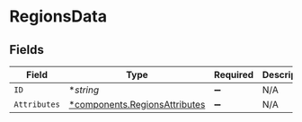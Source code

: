 # RegionsData


## Fields

| Field                                                                         | Type                                                                          | Required                                                                      | Description                                                                   |
| ----------------------------------------------------------------------------- | ----------------------------------------------------------------------------- | ----------------------------------------------------------------------------- | ----------------------------------------------------------------------------- |
| `ID`                                                                          | **string*                                                                     | :heavy_minus_sign:                                                            | N/A                                                                           |
| `Attributes`                                                                  | [*components.RegionsAttributes](../../models/components/regionsattributes.md) | :heavy_minus_sign:                                                            | N/A                                                                           |